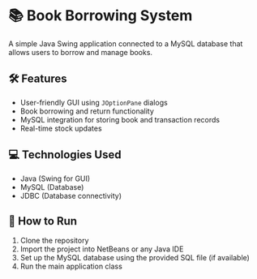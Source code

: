 # 📚 Book Borrowing System

A simple Java Swing application connected to a MySQL database that allows users to borrow and manage books.

## 🛠 Features

- User-friendly GUI using `JOptionPane` dialogs
- Book borrowing and return functionality
- MySQL integration for storing book and transaction records
- Real-time stock updates

## 💻 Technologies Used

- Java (Swing for GUI)
- MySQL (Database)
- JDBC (Database connectivity)

## 🚀 How to Run

1. Clone the repository
2. Import the project into NetBeans or any Java IDE
3. Set up the MySQL database using the provided SQL file (if available)
4. Run the main application class

